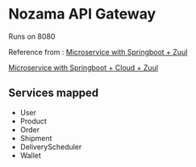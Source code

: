 # Nozama API Gateway

Runs on 8080

Reference from  :
[Microservice with Springboot + Zuul](https://javabeginnerstutorial.com/spring-boot/spring-boot-2-microservices-with-netflix-zuul-api-gateway/) 

[Microservice with Springboot + Cloud + Zuul](https://springbootdev.com/2018/02/01/microservices-request-routing-with-zuul-proxy-spring-boot-spring-cloud-netflix-zuul/)


## Services mapped
* User
* Product
* Order
* Shipment
* DeliveryScheduler
* Wallet
